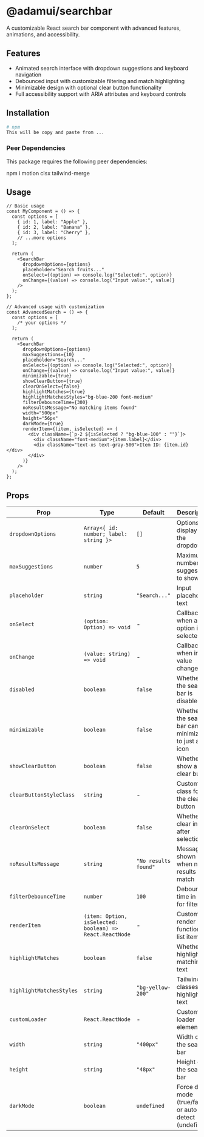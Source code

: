 # @adamui/searchbar

A customizable React search bar component with advanced features, animations, and accessibility.

## Features

- Animated search interface with dropdown suggestions and keyboard navigation
- Debounced input with customizable filtering and match highlighting
- Minimizable design with optional clear button functionality
- Full accessibility support with ARIA attributes and keyboard controls

## Installation

```bash
# npm
This will be copy and paste from ...
```

### Peer Dependencies

This package requires the following peer dependencies:

npm i motion clsx tailwind-merge

## Usage

```tsx
// Basic usage
const MyComponent = () => {
  const options = [
    { id: 1, label: "Apple" },
    { id: 2, label: "Banana" },
    { id: 3, label: "Cherry" },
    // ...more options
  ];

  return (
    <SearchBar
      dropdownOptions={options}
      placeholder="Search fruits..."
      onSelect={(option) => console.log("Selected:", option)}
      onChange={(value) => console.log("Input value:", value)}
    />
  );
};

// Advanced usage with customization
const AdvancedSearch = () => {
  const options = [
    /* your options */
  ];

  return (
    <SearchBar
      dropdownOptions={options}
      maxSuggestions={10}
      placeholder="Search..."
      onSelect={(option) => console.log("Selected:", option)}
      onChange={(value) => console.log("Input value:", value)}
      minimizable={true}
      showClearButton={true}
      clearOnSelect={false}
      highlightMatches={true}
      highlightMatchesStyles="bg-blue-200 font-medium"
      filterDebounceTime={300}
      noResultsMessage="No matching items found"
      width="500px"
      height="56px"
      darkMode={true}
      renderItem={(item, isSelected) => (
        <div className={`p-2 ${isSelected ? "bg-blue-100" : ""}`}>
          <div className="font-medium">{item.label}</div>
          <div className="text-xs text-gray-500">Item ID: {item.id}</div>
        </div>
      )}
    />
  );
};
```

## Props

| Prop                     | Type                                                     | Default              | Description                                             |
| ------------------------ | -------------------------------------------------------- | -------------------- | ------------------------------------------------------- |
| `dropdownOptions`        | `Array<{ id: number; label: string }>`                   | `[]`                 | Options to display in the dropdown                      |
| `maxSuggestions`         | `number`                                                 | `5`                  | Maximum number of suggestions to show                   |
| `placeholder`            | `string`                                                 | `"Search..."`        | Input placeholder text                                  |
| `onSelect`               | `(option: Option) => void`                               | -                    | Callback when an option is selected                     |
| `onChange`               | `(value: string) => void`                                | -                    | Callback when input value changes                       |
| `disabled`               | `boolean`                                                | `false`              | Whether the search bar is disabled                      |
| `minimizable`            | `boolean`                                                | `false`              | Whether the search bar can be minimized to just an icon |
| `showClearButton`        | `boolean`                                                | `false`              | Whether to show a clear button                          |
| `clearButtonStyleClass`  | `string`                                                 | -                    | Custom class for the clear button                       |
| `clearOnSelect`          | `boolean`                                                | `false`              | Whether to clear input after selection                  |
| `noResultsMessage`       | `string`                                                 | `"No results found"` | Message shown when no results match                     |
| `filterDebounceTime`     | `number`                                                 | `100`                | Debounce time in ms for filtering                       |
| `renderItem`             | `(item: Option, isSelected: boolean) => React.ReactNode` | -                    | Custom render function for list items                   |
| `highlightMatches`       | `boolean`                                                | `false`              | Whether to highlight matching text                      |
| `highlightMatchesStyles` | `string`                                                 | `"bg-yellow-200"`    | Tailwind classes for highlighted text                   |
| `customLoader`           | `React.ReactNode`                                        | -                    | Custom loader element                                   |
| `width`                  | `string`                                                 | `"400px"`            | Width of the search bar                                 |
| `height`                 | `string`                                                 | `"48px"`             | Height of the search bar                                |
| `darkMode`               | `boolean`                                                | `undefined`          | Force dark mode (true/false) or auto-detect (undefined) |
